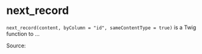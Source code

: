 # next_record

`next_record(content, byColumn = "id", sameContentType = true)` is a Twig function to ...


Source: 